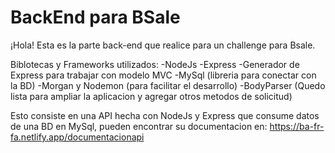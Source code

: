 # BackEnd para BSale

¡Hola! Esta es la parte back-end que realice para un challenge para Bsale.

Biblotecas y Frameworks utilizados:
-NodeJs
-Express
-Generador de Express para trabajar con modelo MVC
-MySql (libreria para conectar con la BD)
-Morgan y Nodemon (para facilitar el desarrollo)
-BodyParser (Quedo lista para ampliar la aplicacion y agregar otros metodos de solicitud)


Esto consiste en una API hecha con NodeJs y Express que consume datos de una BD en MySql, pueden encontrar su documentacion en:
https://ba-fr-fa.netlify.app/documentacionapi
